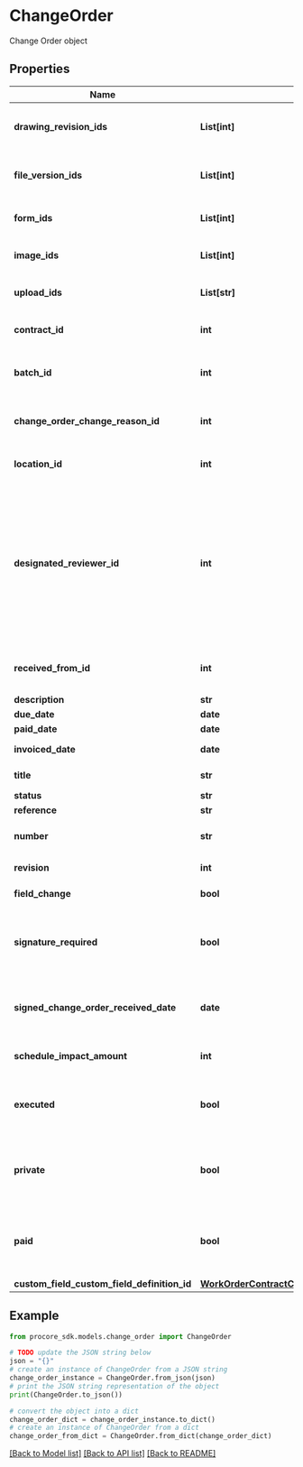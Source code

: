 # ChangeOrder

Change Order object

## Properties

Name | Type | Description | Notes
------------ | ------------- | ------------- | -------------
**drawing_revision_ids** | **List[int]** | Drawing Revisions to attach to the response | [optional] 
**file_version_ids** | **List[int]** | File Versions to attach to the response | [optional] 
**form_ids** | **List[int]** | Forms to attach to the response | [optional] 
**image_ids** | **List[int]** | Images to attach to the response | [optional] 
**upload_ids** | **List[str]** | Uploads to attach to the response | [optional] 
**contract_id** | **int** | Unique identifier for the contract. | 
**batch_id** | **int** | Unique identifier for a change order batch. | [optional] 
**change_order_change_reason_id** | **int** | Unique identifier for the change reason. | [optional] 
**location_id** | **int** | Unique identifier for the location. | [optional] 
**designated_reviewer_id** | **int** | Unique identifier for the designated reviewer. This field is only supported for single-tier projects. Behavior is undefined in multi-tier projects. | [optional] 
**received_from_id** | **int** | Unique identifier for the received from entity. | [optional] 
**description** | **str** | Description | [optional] 
**due_date** | **date** | Due Date | [optional] 
**paid_date** | **date** | Paid Date | [optional] 
**invoiced_date** | **date** | Invoiced Date | [optional] 
**title** | **str** | Title of the Contract | [optional] 
**status** | **str** | Status | [optional] 
**reference** | **str** | Reference | [optional] 
**number** | **str** | Number of the Change Order | [optional] 
**revision** | **int** | Revision Number | [optional] 
**field_change** | **bool** | Field Change | [optional] 
**signature_required** | **bool** | Whether a signature will be required for this Change Order | [optional] 
**signed_change_order_received_date** | **date** | Signed Change Order Received Date | [optional] 
**schedule_impact_amount** | **int** | Schedule impact in days | [optional] 
**executed** | **bool** | Whether or not the Change Order is executed | [optional] 
**private** | **bool** | Whether or not the Commitment Change Order is private | [optional] 
**paid** | **bool** | Whether or not the Commitment Change Order is paid | [optional] 
**custom_field_custom_field_definition_id** | [**WorkOrderContractCustomFieldCustomFieldDefinitionId**](WorkOrderContractCustomFieldCustomFieldDefinitionId.md) |  | [optional] 

## Example

```python
from procore_sdk.models.change_order import ChangeOrder

# TODO update the JSON string below
json = "{}"
# create an instance of ChangeOrder from a JSON string
change_order_instance = ChangeOrder.from_json(json)
# print the JSON string representation of the object
print(ChangeOrder.to_json())

# convert the object into a dict
change_order_dict = change_order_instance.to_dict()
# create an instance of ChangeOrder from a dict
change_order_from_dict = ChangeOrder.from_dict(change_order_dict)
```
[[Back to Model list]](../README.md#documentation-for-models) [[Back to API list]](../README.md#documentation-for-api-endpoints) [[Back to README]](../README.md)


